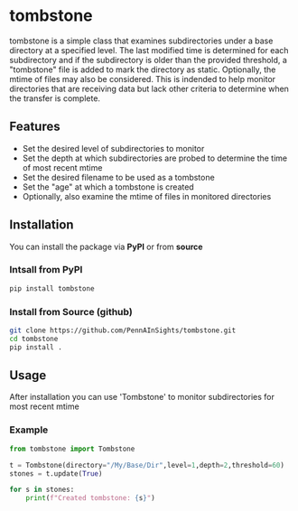 # tombstone

tombstone is a simple class that examines subdirectories under a base directory at a specified level. The last modified time is determined for each subdirectory and if the subdirectory is older than the provided threshold, a "tombstone" file is added to mark the directory as static. Optionally, the mtime of files may also be considered. This is indended to help monitor directories that are receiving data but lack other criteria to determine when the transfer is complete.

## Features

- Set the desired level of subdirectories to monitor
- Set the depth at which subdirectories are probed to determine the time of most recent mtime
- Set the desired filename to be used as a tombstone
- Set the "age" at which a tombstone is created
- Optionally, also examine the mtime of files in monitored directories

## Installation

You can install the package via **PyPI** or from **source**

### Intsall from PyPI

```bash
pip install tombstone
```

### Install from Source (github)

```bash
git clone https://github.com/PennAInSights/tombstone.git
cd tombstone
pip install .
```


## Usage 
After installation you can use 'Tombstone' to monitor subdirectories for most recent mtime

### Example

```python
from tombstone import Tombstone

t = Tombstone(directory="/My/Base/Dir",level=1,depth=2,threshold=60)
stones = t.update(True)

for s in stones:
    print(f"Created tombstone: {s}")
```
